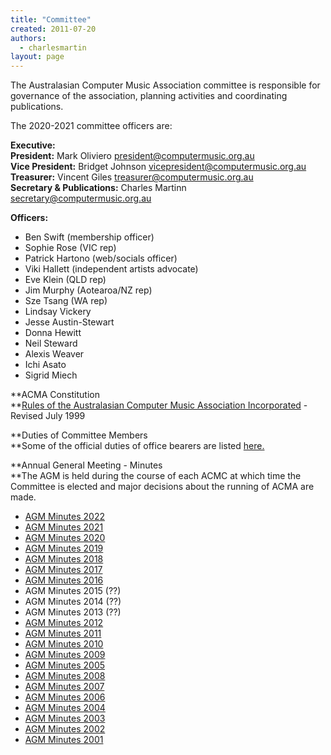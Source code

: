 ```yaml
---
title: "Committee"
created: 2011-07-20
authors: 
  - charlesmartin
layout: page
---
```


The Australasian Computer Music Association committee is responsible for governance of the association, planning activities and coordinating publications.

The 2020-2021 committee officers are:

**Executive:**  
**President:** Mark Oliviero <president@computermusic.org.au>  
**Vice President:** Bridget Johnson <vicepresident@computermusic.org.au>  
**Treasurer:** Vincent Giles <treasurer@computermusic.org.au>  
**Secretary & Publications:** Charles Martinn <secretary@computermusic.org.au>

**Officers:**

- Ben Swift (membership officer)
- Sophie Rose (VIC rep)
- Patrick Hartono (web/socials officer)
- Viki Hallett (independent artists advocate)
- Eve Klein (QLD rep)
- Jim Murphy (Aotearoa/NZ rep)
- Sze Tsang (WA rep)
- Lindsay Vickery
- Jesse Austin-Stewart
- Donna Hewitt
- Neil Steward
- Alexis Weaver
- Ichi Asato
- Sigrid Miech

**ACMA Constitution  
**[Rules of the Australasian Computer Music Association Incorporated](assets/ACMA_constitution.pdf) - Revised July 1999

**Duties of Committee Members  
**Some of the official duties of office bearers are listed [here.](http://computermusic.org.au/duties.html)

**Annual General Meeting - Minutes  
**The AGM is held during the course of each ACMC at which time the Committee is elected and major decisions about the running of ACMA are made.

- [AGM Minutes 2022](assets/agm_minutes2022.pdf)
- [AGM Minutes 2021](assets/agm_minutes2021.pdf)
- [AGM Minutes 2020](assets/agm_minutes2020.pdf)
- [AGM Minutes 2019](assets/ACMA-AGM-2019-Minutes.pdf)
- [AGM Minutes 2018](assets/ACMA-AGM-2018-Minutes.pdf)
- [AGM Minutes 2017](assets/ACMA-AGM-2017-Minutes.pdf)
- [AGM Minutes 2016](assets/ACMA-AGM-2016-Minutes.pdf)
- AGM Minutes 2015 (??)
- AGM Minutes 2014 (??)
- AGM Minutes 2013 (??)
- [AGM Minutes 2012](assets/agm_minutes2012.pdf)
- [AGM Minutes 2011](assets/agm_minutes2011.pdf)
- [AGM Minutes 2010](assets/agm_minutes2010.pdf)
- [AGM Minutes 2009](assets/agm_minutes09.pdf)
- [AGM Minutes 2005](assets/agm_minutes05.pdf)
- [AGM Minutes 2008](assets/agm_minutes08.pdf)
- [AGM Minutes 2007](assets/agm_minutes07.pdf)
- [AGM Minutes 2006](assets/agm_minutes06.pdf)
- [AGM Minutes 2004](assets/agm_minutes04.pdf)
- [AGM Minutes 2003](assets/agm_minutes03.pdf)
- [AGM Minutes 2002](http://computermusic.org.au/minutes/agm_minutes02.html)
- [AGM Minutes 2001](http://computermusic.org.au/minutes/agm_minutes01.html)
